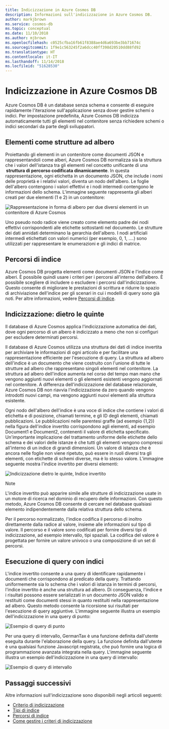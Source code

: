 ```yaml
---
title: Indicizzazione in Azure Cosmos DB
description: Informazioni sull'indicizzazione in Azure Cosmos DB.
author: markjbrown
ms.service: cosmos-db
ms.topic: conceptual
ms.date: 11/10/2018
ms.author: mjbrown
ms.openlocfilehash: c0525cfba16fb61f8388ae4d6a693be3bb71674c
ms.sourcegitcommit: 1f9e1c563245f2a6dcc40ff398d20510dd88fd92
ms.translationtype: HT
ms.contentlocale: it-IT
ms.lasthandoff: 11/14/2018
ms.locfileid: "51628530"
---
```

# <a name="indexing-in-azure-cosmos-db"></a>Indicizzazione in Azure Cosmos DB

Azure Cosmos DB è un database senza schema e consente di eseguire rapidamente l'iterazione sull'applicazione senza dover gestire schemi o indici. Per impostazione predefinita, Azure Cosmos DB indicizza automaticamente tutti gli elementi nel contenitore senza richiedere schemi o indici secondari da parte degli sviluppatori.

## <a name="items-as-trees"></a>Elementi come strutture ad albero

Proiettando gli elementi in un contenitore come documenti JSON e rappresentandoli come alberi, Azure Cosmos DB normalizza sia la struttura che i valori dell'istanza tra gli elementi nel concetto unificante di una  **struttura di percorso codificata dinamicamente**. In questa rappresentazione, ogni etichetta in un documento JSON, che include i nomi delle proprietà e i relativi valori, diventa un nodo dell'albero. Le foglie dell'albero contengono i valori effettivi e i nodi intermedi contengono le informazioni dello schema. L'immagine seguente rappresenta gli alberi creati per due elementi (1 e 2) in un contenitore:

![Rappresentazione in forma di albero per due diversi elementi in un contenitore di Azure Cosmos](./media/index-overview/indexing-as-tree.png)

Uno pseudo nodo radice viene creato come elemento padre dei nodi effettivi corrispondenti alle etichette sottostanti nel documento. Le strutture dei dati annidati determinano la gerarchia dell'albero. I nodi artificiali intermedi etichettati con valori numerici (per esempio, 0, 1, ....) sono utilizzati per rappresentare le enumerazioni e gli indici di matrice.

## <a name="index-paths"></a>Percorsi di indice

Azure Cosmos DB progetta elementi come documenti JSON e l'indice come alberi. È possibile quindi usare i criteri per i percorsi all'interno dell'albero. È possibile scegliere di includere o escludere i percorsi dall'indicizzazione. Questo consente di migliorare le prestazioni di scrittura e ridurre lo spazio di archiviazione dell'indice per gli scenari in cui i modelli di query sono già noti. Per altre informazioni, vedere [Percorsi di indice](index-paths.md).

## <a name="indexing-under-the-hood"></a>Indicizzazione: dietro le quinte

Il database di Azure Cosmos applica l'indicizzazione automatica dei dati, dove ogni percorso di un albero è indicizzato a meno che non si configuri per escludere determinati percorsi.

Il database di Azure Cosmos utilizza una struttura dei dati di indice invertita per archiviare le informazioni di ogni articolo e per facilitare una rappresentazione efficiente per l'esecuzione di query. La struttura ad albero dell'indice è un documento che viene costruito con l'unione di tutte le strutture ad albero che rappresentano singoli elementi nel contenitore. La struttura ad albero dell'indice aumenta nel corso del tempo man mano che vengono aggiunti nuovi elementi o gli elementi esistenti vengono aggiornati nel contenitore. A differenza dell'indicizzazione del database relazionale, Azure Cosmos DB non riavvia l'indicizzazione da zero quando vengono introdotti nuovi campi, ma vengono aggiunti nuovi elementi alla struttura esistente. 

Ogni nodo dell'albero dell'indice è una voce di indice che contiene i valori di etichetta e di posizione, chiamati termine, e gli ID degli elementi, chiamati pubblicazioni. Le pubblicazioni nelle parentesi graffe (ad esempio {1,2}) nella figura dell'indice invertito corrispondono agli elementi, ad esempio Document1 e Document2, contenenti il valore di etichetta specificato. Un'importante implicazione del trattamento uniforme delle etichette dello schema e dei valori delle istanze è che tutti gli elementi vengono compressi all'interno di un indice di grandi dimensioni. Un valore di istanza che è ancora nelle foglie non viene ripetuto, può essere in ruoli diversi tra gli elementi, con etichette di schemi diverse, ma è lo stesso valore. L'immagine seguente mostra l'indice invertito per diversi elementi:

![Indicizzazione dietro le quinte, Indice invertito](./media/index-overview/inverted-index.png)

> [!NOTE]
> L'indice invertito può apparire simile alle strutture di indicizzazione usate in un motore di ricerca nel dominio di recupero delle informazioni. Con questo metodo, Azure Cosmos DB consente di cercare nel database qualsiasi elemento indipendentemente dalla relativa struttura dello schema.

Per il percorso normalizzato, l'indice codifica il percorso di inoltro direttamente dalla radice al valore, insieme alle informazioni sul tipo di valore. Il percorso e il valore sono codificati per fornire diversi tipi di indicizzazione, ad esempio intervallo, tipi spaziali. La codifica del valore è progettata per fornire un valore univoco o una composizione di un set di percorsi.

## <a name="querying-with-indexes"></a>Esecuzione di query con indici

L'indice invertito consente a una query di identificare rapidamente i documenti che corrispondono al predicato della query. Trattando uniformemente sia lo schema che i valori di istanza in termini di percorsi, l'indice invertito è anche una struttura ad albero. Di conseguenza, l'indice e i risultati possono essere serializzati in un documento JSON valido e restituiti come documenti stessi in quanto restituiti nella rappresentazione ad albero. Questo metodo consente la ricorsione sui risultati per l'esecuzione di query aggiuntive. L'immagine seguente illustra un esempio dell'indicizzazione in una query di punto:  

![Esempio di query di punto](./media/index-overview/index-point-query.png)

Per una query di intervallo, GermanTax è una funzione definita dall'utente eseguita durante l'elaborazione della query. La funzione definita dall'utente è una qualsiasi funzione Javascript registrata, che può fornire una logica di programmazione avanzata integrata nella query. L'immagine seguente illustra un esempio dell'indicizzazione in una query di intervallo:

![Esempio di query di intervallo](./media/index-overview/index-range-query.png)

## <a name="next-steps"></a>Passaggi successivi

Altre informazioni sull'indicizzazione sono disponibili negli articoli seguenti:

- [Criterio di indicizzazione](index-policy.md)
- [Tipi di indice](index-types.md)
- [Percorsi di indice](index-paths.md)
- [Come gestire i criteri di indicizzazione](how-to-manage-indexing-policy.md)